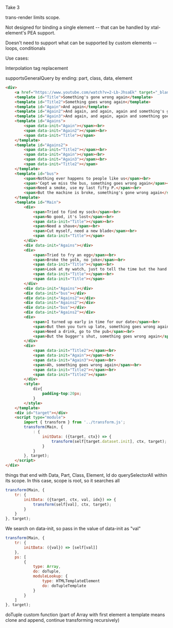 Take 3

trans-render limits scope.

Not designed for binding a single element -- that can be handled by xtal-element's PEA support.

Doesn't need to support what can be supported by custom elements -- loops, conditionals

Use cases:

Interpolation
tag replacement 

supportsGeneralQuery by ending:  part, class, data, element

```html
<div>
    <a href="https://www.youtube.com/watch?v=2-Lb-JhsaEk" target="_blank">Something's gone wrong again</a>
    <template id="Title">Something's gone wrong again</template>
    <template id="Title2">Something goes wrong again</template>
    <template id="Again">And again</template>
    <template id="Again2">And again, and again, again and something's gone wrong again</template>
    <template id="Again3">And again, and again, again and something goes wrong again</template>
    <template id="Agains">
        <span data-init="Again"></span><br>
        <span data-init="Again2"></span><br>
        <span data-init="Title"></span>
    </template>
    <template id="Agains2">
        <span data-init="Title2"></span><br>
        <span data-init="Again"></span><br>
        <span data-init="Again3"></span><br>
        <span data-init="Title2"></span>
    </template>
    <template id="bus">
        <span>Nothing ever happens to people like us</span><br>
        <span>'Cept we miss the bus, something goes wrong again</span><br>
        <span>Need a smoke, use my last fifty P.</span><br>
        <span>But the machine is broke, something's gone wrong again</span>
    </template>
    <template id="Main">
        <div>
            <span>Tried to find my sock</span><br>
            <span>No good, it's lost</span><br>
            <span data-init="Title"></span><br>
            <span>Need a shave</span><br>
            <span>Cut myself, need a new blade</span><br>
            <span data-init="Title"></span>
        </div>
        <div data-init="Agains"></div>
        <div>
            <span>Tried to fry an egg</span><br>
            <span>Broke the yolk, no joke</span><br>
            <span data-init="Title"></span><br>
            <span>Look at my watch, just to tell the time but the hand's come off mine</span><br>
            <span data-init="Title"></span><br>
            <span data-init="Title"></span>
        </div>
        <div data-init="Agains"></div>
        <div data-init="bus"></div>
        <div data-init="Agains2"></div>
        <div data-init="Agains2"></div>
        <div data-init="bus"></div>
        <div data-init="Agains2"></div>
        <div>
            <span>I turned up early in time for our date</span><br>
            <span>But then you turn up late, something goes wrong again</span><br>
            <span>Need a drink, go to the pub</span><br>
            <span>But the bugger's shut, something goes wrong again</span>
        </div>
        <div>
            <span data-init="Title2"></span><br>
            <span data-init="Again"></span><br>
            <span data-init="Again3"></span><br>
            <span>Ah, something goes wrong again</span><br>
            <span data-init="Title2"></span><br>
            <span data-init="Title2"></span>
        </div>
        <style>
            div{
                padding-top:20px;
            }
        </style>
    </template>
    <div id="target"></div>
    <script type="module">
        import { transform } from '../transform.js';
        transform(Main, {
            : {
                initData: ({target, ctx}) => {
                    transform(self[target.dataset.init], ctx, target);
                }
            }
        }, target);
    </script>
</div>
```

things that end with Data, Part, Class, Element, Id do querySelectorAll within its scope.  In this case, scope is root, so it searches all

```JavaScript
transform(Main, {
    tr: {
        initData: ({target, ctx, val, idx}) => {
            transform(self[val], ctx, target);
        }
    }
}, target);
```

We search on data-init, so pass in the value of data-init as "val"

```JavaScript
transform(Main, {
    tr: {
        initData: ({val}) => [self[val]]
    },
    ps: [
        {
            type: Array,
            do: doTuple,
            moduleLookup: {
                type: HTMLTemplateElement
                do: doTupleTemplate
            }
        }
    ]
}, target);
```

doTuple custom  function (part of Array with first element a template means clone and append, continue transforming recursively)

